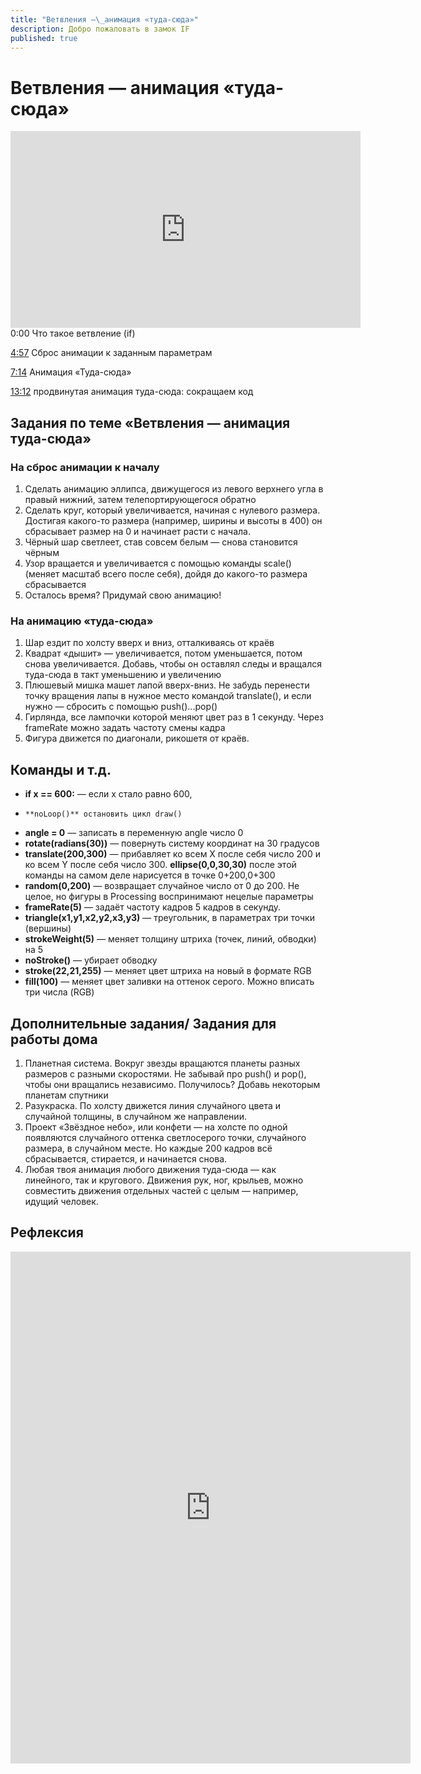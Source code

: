 ```yaml
---
title: "Ветвления —\_анимация «туда-сюда»"
description: Добро пожаловать в замок IF
published: true
---
```

# Ветвления — анимация «туда-сюда»
<iframe width="560" height="315" src="https://www.youtube.com/embed/ZErlQZvsiwo" frameborder="0" allow="accelerometer; autoplay; clipboard-write; encrypted-media; gyroscope; picture-in-picture" allowfullscreen></iframe>
0:00 Что такое ветвление (if)

[4:57](https://www.youtube.com/watch?v=ZErlQZvsiwo&t=297s) Сброс анимации к заданным параметрам

[7:14](https://www.youtube.com/watch?v=ZErlQZvsiwo&t=434s) Анимация «Туда-сюда»

[13:12](https://www.youtube.com/watch?v=ZErlQZvsiwo&t=792s) продвинутая анимация туда-сюда: сокращаем код

## Задания по теме «Ветвления — анимация туда-сюда»
### На сброс анимации к началу

1. Сделать анимацию эллипса, движущегося из левого верхнего угла в правый нижний, затем телепортирующегося обратно
2. Сделать круг, который увеличивается, начиная с нулевого размера. Достигая какого-то размера (например, ширины и высоты в 400) он сбрасывает размер на 0 и начинает расти с начала.
3. Чёрный шар светлеет, став совсем белым — снова становится чёрным
4. Узор вращается и увеличивается с помощью команды scale() (меняет масштаб всего после себя), дойдя до какого-то размера сбрасывается
5. Осталось время? Придумай свою анимацию!

### На анимацию «туда-сюда»

1. Шар ездит по холсту вверх и вниз, отталкиваясь от краёв
2. Квадрат «дышит» — увеличивается, потом уменьшается, потом снова увеличивается. Добавь, чтобы он оставлял следы и вращался туда-сюда в такт уменьшению и увеличению
3. Плюшевый мишка машет лапой вверх-вниз. Не забудь перенести точку вращения лапы в нужное место командой translate(),  и если нужно — сбросить с помощью push()...pop()
4. Гирлянда, все лампочки которой меняют цвет раз в 1 секунду. Через frameRate можно задать частоту смены кадра
5. Фигура движется по диагонали, рикошетя от краёв.

## Команды и т.д.

- **if x == 600:** — если x стало равно 600,  
-     **noLoop()** остановить цикл draw()   
- **angle = 0** — записать в переменную angle число 0  
- **rotate(radians(30))** — повернуть систему координат на 30 градусов  
- **translate(200,300)** — прибавляет ко всем X после себя число 200 и ко всем Y после себя число 300.   **ellipse(0,0,30,30)** после этой команды на самом деле нарисуется в точке 0+200,0+300  
- **random(0,200)** — возвращает случайное число от 0 до 200. Не целое, но фигуры в Processing воспринимают нецелые параметры  
- **frameRate(5)** — задаёт частоту кадров 5 кадров в секунду.  
- **triangle(x1,y1,x2,y2,x3,y3)** — треугольник, в параметрах три точки (вершины)  
- **strokeWeight(5)** — меняет толщину штриха (точек, линий, обводки) на 5  
- **noStroke()** — убирает обводку  
- **stroke(22,21,255)** — меняет цвет штриха на новый в формате RGB  
- **fill(100)** — меняет цвет заливки на оттенок серого. Можно вписать три числа (RGB)


## Дополнительные задания/ Задания для работы дома

1. Планетная система. Вокруг звезды вращаются планеты разных размеров с разными скоростями. Не забывай про push() и pop(), чтобы они вращались независимо. Получилось? Добавь некоторым планетам спутники
2. Разукраска. По холсту движется линия случайного цвета и случайной толщины, в случайном же направлении.
3. Проект «Звёздное небо», или конфети — на холсте по одной появляются случайного оттенка светлосерого точки, случайного размера, в случайном месте. Но каждые 200 кадров всё сбрасывается, стирается, и начинается снова.
4. Любая твоя анимация любого движения туда-сюда — как линейного, так и кругового. Движения рук, ног, крыльев, можно совместить движения отдельных частей с целым — например, идущий человек.

## Рефлексия

<iframe src="https://docs.google.com/forms/d/e/1FAIpQLSef9D7a9djQfWBiBFOY-3zIKQvFGCJSFtsM-stweM6r3U_2gQ/viewform?embedded=true" width="640" height="819" frameborder="0" marginheight="0" marginwidth="0">Загрузка…</iframe>
